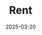---
heading: Chapter 1
title: "Rent"
# heading: Unenlightened
# description: Mao was a Chinese Leader
image: "/covers/rent.jpg"
weight: 3
date: 2025-03-20
---